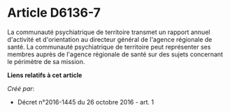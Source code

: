 # Article D6136-7

La communauté psychiatrique de territoire transmet un rapport annuel d'activité et d'orientation au directeur général de
l'agence régionale de santé. La communauté psychiatrique de territoire peut représenter ses membres auprès de l'agence
régionale de santé sur des sujets concernant le périmètre de sa mission.

**Liens relatifs à cet article**

_Créé par_:

  - Décret n°2016-1445 du 26 octobre 2016 - art. 1
